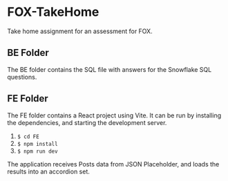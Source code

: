 # FOX-TakeHome
Take home assignment for an assessment for FOX.

## BE Folder

The BE folder contains the SQL file with answers for the Snowflake SQL questions.

## FE Folder

The FE folder contains a React project using Vite. It can be run by installing the dependencies, and starting the development server.

1. ```$ cd FE```
2. ```$ npm install```
3. ```$ npm run dev```

The application receives Posts data from JSON Placeholder, and loads the results into an accordion set.
